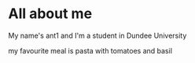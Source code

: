 # All about me
My name's ant1 and I'm a student in Dundee University

my favourite meal is pasta with tomatoes and basil
